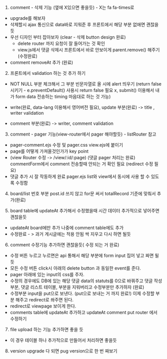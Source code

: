 1. comment - 삭제 기능 (옆에 X있으면 좋을듯) - X는 fa fa-times로 
  - upgrade를 해보자
  - 삭제할시 ajax 통신으로 data바로 지워준 후 프론트에서 해당 부분 없애면 괜찮을 듯
  - 우선 디자인 부터 잡아보자 (clear - 삭제 button design 완료)
	- delete router 까지 요청이 잘 들어가는 것 확인
	- view.js에서 댓글 삭제시 프론트에서 바로 안보이게 parent.remove() 해주기
(수정완료)
  - comment removeAt 추가 (완료)

2. 프론트에서 validation 하는 것 추가 하기
  - NOT NULL 부분 체크해서 그 부분 빈문자열로 올 시에 alert 띄우기 (return false 시키기 - e.preventDefault() 사용시 return false 필요 x, submit() 이용해서 내가 form data 전송하는 timing 마음대로 하는 것 가능)
  
  - write(완료, data-lang 이용해서 영어버전 필요), update 부분(완료) -> title , writer validation
  
  - comment 부분(완료) -> writer, comment validation 

3. comment - pager 기능(view-router에서 pager 해야할듯) - listRouter 참고
  - pager-comment.ejs 수정 및 pager.css view.ejs에 붙이기
  - page를 어떻게 가져올것인가가 key point
  - (view Router 수정 -> /view/:id/:page)
  (댓글 pager 처리는 완료)
  commentForm에서 comment 전송할때 안되는 거 확인 필요 (redirect 수정 필요)
  - 댓글 추가 시 잘 작동하게 완료 pager.ejs list와 view에서 동시에 사용 할 수 있도록 수정함

4. board/list 번호 부분 post.id 쓰지 않고 for문 써서 totalRecord 기준에 맞춰서 추가(완료)

5. board table에 updateAt 추가해서 수정했을때 시간 데이터 추가적으로 넣어주면 괜찮을듯
  - updateAt board에만 추가 나중에 comment table에도 추가
  - 수정완료 - > 과거 게시글에는 적용 안됨 싹 지우고 다시 하면 될듯

6. comment 수정기능 추가하면 괜찮을듯( 수정 되는 거 완료)
  - 수정 버튼 누르고 누르면은 api 통해서 해당 부분에 form input 집어 넣고 짜면 될듯
  - 모든 수정 버튼 click시 아래의 delete button 과 동일한 event를 준다. 
  - pager 아래에 있는 input의 css를 주자.
  - 수정의 경우에도 DB에 있는 해당 댓글 data의 statuts를 0으로 바꿔주고 댓글 작성 부분, 댓글 리스트 테이블, 부분을 지워버리고 수정부분만 추가하자 (완료)
  - 수정부분 input을 put으로 보낸다. (put으로 보내는 거 까지 완료!) 이제 수정할 부분 해주고 redirect로 쏴주면 된다. 
  - redirect로 viewpage 보이게 한다. 
  - comments table에 updateAt 추가하고 updateAt comment put router 에서 수정하기



7. file upload 하는 기능 추가하면 좋을 듯 
  - 이 경우 테이블 하나 추가적으로 만들어서 처리하면 좋을듯

8. version upgrade 다 되면 pug version으로 한 번 짜보기
